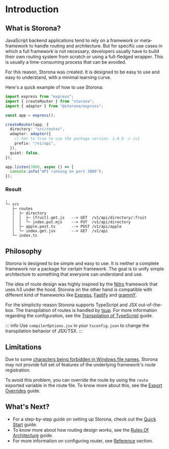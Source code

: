 # Introduction

## What is Storona?

JavaScript backend applications tend to rely on a framework or meta-framework to handle routing and architecture. But for specific use cases in which a full framework is not necessary, developers usually have to build their own routing system from scratch or using a full-fledged wrapper. This is usually a time-consuming process that can be avoided.

For this reason, Storona was created. It is designed to be easy to use and easy to understand, with a minimal learning curve.

Here's a quick example of how to use Storona:

```ts twoslash
import express from "express";
import { createRouter } from "storona";
import { adapter } from "@storona/express";

const app = express();

createRouter(app, {
  directory: "src/routes",
  adapter: adapter({
    // Set to true to use the package version. 1.0.0 -> /v1
    prefix: "/v1/api",
  }),
  quiet: false,
});

app.listen(3000, async () => {
  console.info("API running on port 3000");
});
```

### Result

```
.
└─ src
   ├─ routes
   │  ├─ directory
   │  │  ├─ [fruit].get.js   --> GET  /v1/api/directory/:fruit
   │  │  └─ index.put.mjs    --> PUT  /v1/api/directory
   │  ├─ apple.post.ts       --> POST /v1/api/apple
   │  └─ index.get.jsx       --> GET  /v1/api
   └─ index.ts
```

## Philosophy

Storona is designed to be simple and easy to use. It is neither a complete framework nor a package for certain framework. The goal is to unify simple architecture to something that everyone can understand and use.

The idea of route design was highly inspired by the [Nitro](https://nitro.unjs.io/guide/routing#filesystem-routing) framework that uses h3 under the hood. Storona on the other hand is compatible with different kind of frameworks like [Express](https://expressjs.com/), [Fastify](https://fastify.dev/) and [grammY](https://grammy.dev/).

For the simplicity reason Storona supports TypeScript and JSX out-of-the-box. The transpilation of routes is handled by [tsup](https://tsup.egoist.dev/). For more information regarding the configuration, see the [Transpilation of TypeScript](/learning/transpilation-of-typescript) guide.

::: info
Use `compilerOptions.jsx` in your `tsconfig.json` to change the transpilation behavior of JSX/TSX.
:::

## Limitations

Due to some [characters being forbidden in Windows file names](https://stackoverflow.com/a/31976060/14301934), Storona may not provide full set of features of the underlying framework's route registration.

To avoid this problem, you can override the route by using the `route` exported variable in the route file. To know more about this, see the [Export Overrides](/learning/export-overrides#overriding-route) guide.

## What's Next?

- For a step-by-step guide on setting up Storona, check out the [Quick Start](/guide/quick-start) guide.
- To know more about how routing design works, see the [Rules Of Architecture](/learning/rules-of-architecture) guide.
- For more information on configuring router, see [Reference](/reference/config) section.
